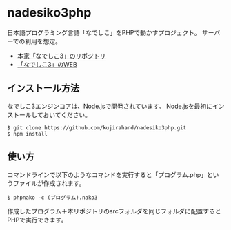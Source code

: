 # nadesiko3php

日本語プログラミング言語「なでしこ」をPHPで動かすプロジェクト。
サーバーでの利用を想定。

- [本家「なでしこ3」のリポジトリ](https://github.com/kujirahand/nadesiko3)
- [「なでしこ3」のWEB](https://nadesi.com/)

## インストール方法

なでしこ3エンジンコアは、Node.jsで開発されています。
Node.jsを最初にインストールしておいてください。

```
$ git clone https://github.com/kujirahand/nadesiko3php.git
$ npm install
```

## 使い方

コマンドラインで以下のようなコマンドを実行すると「プログラム.php」というファイルが作成されます。

```
$ phpnako -c (プログラム).nako3
```

作成したプログラム＋本リポジトリのsrcフォルダを同じフォルダに配置するとPHPで実行できます。


